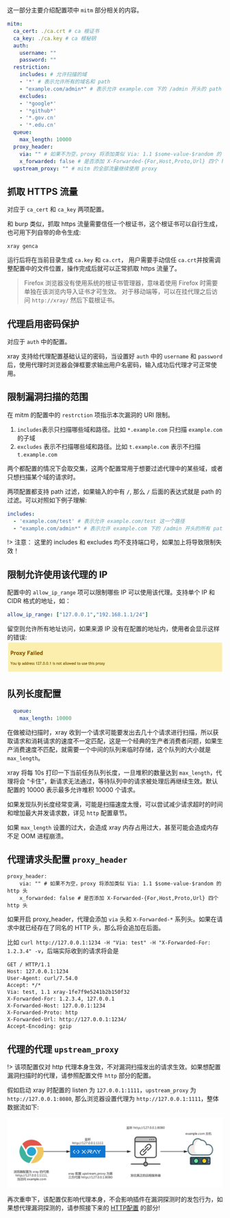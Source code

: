 这一部分主要介绍配置项中 `mitm` 部分相关的内容。

```yaml
mitm:
  ca_cert: ./ca.crt # ca 根证书
  ca_key: ./ca.key # ca 根秘钥
  auth:
    username: ""
    password: ""
  restriction:
    includes: # 允许扫描的域
    - '*' # 表示允许所有的域名和 path
    - "example.com/admin*" # 表示允许 example.com 下的 /admin 开头的 path
    excludes:
    - '*google*'
    - '*github*'
    - '*.gov.cn'
    - '*.edu.cn'
  queue:
    max_length: 10000
  proxy_header:
    via: "" # 如果不为空，proxy 将添加类似 Via: 1.1 $some-value-$random 的 http 头
    x_forwarded: false # 是否添加 X-Forwarded-{For,Host,Proto,Url} 四个 http 头
  upstream_proxy: "" # mitm 的全部流量继续使用 proxy
```

## 抓取 HTTPS 流量
对应于 `ca_cert` 和 `ca_key` 两项配置。

和 burp 类似，抓取 https 流量需要信任一个根证书，这个根证书可以自行生成，也可用下列自带的命令生成:

```
xray genca
```

运行后将在当前目录生成 `ca.key` 和 `ca.crt`， 用户需要手动信任 `ca.crt`并按需调整配置中的文件位置，操作完成后就可以正常抓取 https 流量了。

> Firefox 浏览器没有使用系统的根证书管理器，意味着使用 Firefox 时需要单独在该浏览内导入证书才可生效。
> 对于移动端等，可以在挂代理之后访问 `http://xray/` 然后下载根证书。

## 代理启用密码保护
对应于 `auth` 中的配置。

xray 支持给代理配置基础认证的密码，当设置好 `auth` 中的 `username` 和 `password` 后，使用代理时浏览器会弹框要求输出用户名密码，输入成功后代理才可正常使用。

## 限制漏洞扫描的范围

在 mitm 的配置中的 `restrction` 项指示本次漏洞的 URI 限制。

1. `includes`表示只扫描哪些域和路径。比如 `*.example.com` 只扫描 `example.com` 的子域
1. `excludes` 表示不扫描哪些域和路径。比如 `t.example.com` 表示不扫描 `t.example.com`

两个都配置的情况下会取交集，这两个配置常用于想要过滤代理中的某些域，或者只想扫描某个域的请求时。

两项配置都支持 path 过滤，如果输入的中有 `/`, 那么 `/` 后面的表达式就是 path 的过滤。可以对照如下例子理解:
```yaml
includes:
  - 'example.com/test' # 表示允许 example.com/test 这一个路径
  - "example.com/admin*" # 表示允许 example.com 下的 /admin 开头的所有 path 
```

!> 注意： 这里的 includes 和 excludes 均不支持端口号，如果加上将导致限制失效！

## 限制允许使用该代理的 IP

配置中的 `allow_ip_range` 项可以限制哪些 IP 可以使用该代理。支持单个 IP 和 CIDR 格式的地址，如：
```yaml
allow_ip_range: ["127.0.0.1","192.168.1.1/24"]
```
留空则允许所有地址访问，如果来源 IP 没有在配置的地址内，使用者会显示这样的错误:
![ip_range.jpg](../assets/configuration/allow_ip_range.jpg)

## 队列长度配置

```yaml
  queue:
    max_length: 10000
```

在做被动扫描时，xray 收到一个请求可能要发出去几十个请求进行扫描，所以获取请求和消耗请求的速度不一定匹配，这是一个经典的生产者消费者问题，如果生产消费速度不匹配，就需要一个中间的队列来临时存储，这个队列的大小就是 `max_length`。

xray 将每 10s 打印一下当前任务队列长度，一旦堆积的数量达到 `max_length`，代理将会 “卡住”，新请求无法通过，等待队列中的请求被处理后再继续生效。默认配置的 10000 表示最多允许堆积 10000 个请求。

如果发现队列长度经常变满，可能是扫描速度太慢，可以尝试减少请求超时的时间和增加最大并发请求数，详见 `http` 配置章节。

如果 `max_length` 设置的过大，会造成 xray 内存占用过大，甚至可能会造成内存不足 OOM 进程崩溃。

## 代理请求头配置 `proxy_header`

```
proxy_header:
    via: "" # 如果不为空，proxy 将添加类似 Via: 1.1 $some-value-$random 的 http 头
    x_forwarded: false # 是否添加 X-Forwarded-{For,Host,Proto,Url} 四个 http 头
```

如果开启 proxy_header，代理会添加 `via` 头和 `X-Forwarded-*` 系列头。如果在请求中就已经存在了同名的 HTTP 头，那么将会追加在后面。

比如 `curl http://127.0.0.1:1234 -H "Via: test" -H "X-Forwarded-For: 1.2.3.4" -v`，后端实际收到的请求将会是

```http
GET / HTTP/1.1
Host: 127.0.0.1:1234
User-Agent: curl/7.54.0
Accept: */*
Via: test, 1.1 xray-1fe7f9e5241b2b150f32
X-Forwarded-For: 1.2.3.4, 127.0.0.1
X-Forwarded-Host: 127.0.0.1:1234
X-Forwarded-Proto: http
X-Forwarded-Url: http://127.0.0.1:1234/
Accept-Encoding: gzip
```

## 代理的代理 `upstream_proxy`

!> 该项配置仅对 http 代理本身生效，不对漏洞扫描发出的请求生效。如果想配置漏洞扫描时的代理，请参照配置文件 `http` 部分的配置。

假如启动 xray 时配置的 listen 为 `127.0.0.1:1111`，`upstream_proxy` 为 `http://127.0.0.1:8080`, 那么浏览器设置代理为 `http://127.0.0.1:1111`，整体数据流如下:

![](../assets/configuration/upstream.jpg)

再次重申下，该配置仅影响代理本身，不会影响插件在漏洞探测时的发包行为，如果想代理漏洞探测的，请参照接下来的 [HTTP配置](./http.md) 的部分!
